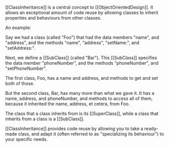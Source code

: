 

[[ClassInheritance]] is a central concept to [[ObjectOrientedDesign]]. It allows an exceptional amount of code reuse by allowing classes to inherit properties and behaviours from other classes.

An example:

Say we had a class (called "Foo") that had the data members "name", and "address", and the methods "name", "address", "setName:", and "setAddress:".

Next, we define a [[SubClass]] (called "Bar"). This [[SubClass]] specifies the data member "phoneNumber", and the methods "phoneNumber", and "setPhoneNumber".

The first class, Foo, has a name and address, and methods to get and set both of those.

But the second class, Bar, has many more than what we gave it. It has a name, address, and phoneNumber, and methods to access all of them, because it inherited the name, address, et cetera, from Foo.

The class that a class inherits from is its [[SuperClass]], while a class that inherits from a class is a [[SubClass]].

[[ClassInheritance]] provides code reuse by allowing you to take a ready-made class, and adapt it (often referred to as "specializing its behaviour") to your specific needs.